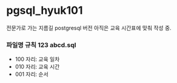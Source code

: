 # pgsql_hyuk101
전문가로 가는 지름길 postgresql 버전
아직은 교육 시간표에 맞춰 작성 중. 

### 파일명 규칙 123 abcd.sql 
* 100 자리: 교육 일차
* 010 자리: 교육 시간
* 001 자리: 순서
